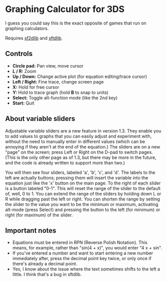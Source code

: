 # Graphing Calculator for 3DS

I guess you could say this is the exact opposite of games that run on graphing calculators.

Requires [sf2dlib](https://github.com/xerpi/sf2dlib) and [sftdlib](https://github.com/xerpi/sftdlib).

## Controls

* **Circle pad:** Pan view, move cursor
* **L / R:** Zoom
* **Up / Down:** Change active plot (for equation editing/trace cursor)
* **Left / Right:** Fine trace, change screen page
* **X:** Hold for free cursor
* **Y:** Hold to trace graph (hold **B** to snap to units)
* **Select:** Toggle alt-function mode (like the 2nd key)
* **Start:** Quit

## About variable sliders

Adjustable variable sliders are a new feature in version 1.3. They enable you to add values to graphs that you can easily adjust and experiment with, without the need to manually enter in different values (which can be annoying if they aren't at the end of the equation.) The sliders are on a new "page" on the screen; press Left or Right on the D-pad to switch pages. (This is the only other page as of 1.3, but there may be more in the future, and the code is already written to support more than two.)

You will then see four sliders, labeled 'a', 'b', 'c', and 'd'. The labels to the left are actually buttons; pressing them will insert the variable into the equation just like the 'x' button on the main page. To the right of each slider is a button labeled "0-1". This will reset the range of the slider to the default of, well, 0 to 1. You can extend the range of the sliders by holding down L or R while dragging past the left or right. You can shorten the range by setting the slider to the value you want to be the minimum or maximum, activating alt-mode (press Select) and pressing the button to the left (for minimum) or right (for maximum) of the slider.

## Important notes

* Equations must be entered in RPN (Reverse Polish Notation). This means, for example, rather than "sin(4 + x)", you would enter "4 x + sin".
* If you've entered a number and want to start entering a new number immediately after, press the decimal point key twice, or only once if there's already a decimal point.
* Yes, I know about the issue where the text sometimes shifts to the left a little. I think that's a bug in sftdlib.
